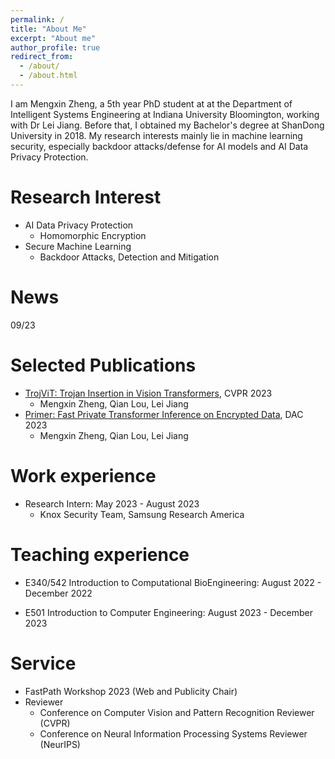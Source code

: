 ```yaml
---
permalink: /
title: "About Me"
excerpt: "About me"
author_profile: true
redirect_from: 
  - /about/
  - /about.html
---
```

I am Mengxin Zheng, a 5th year PhD student at at the Department of Intelligent Systems Engineering at Indiana University Bloomington, working with Dr Lei Jiang.  Before that, I obtained my Bachelor's degree at ShanDong University in 2018. My research interests mainly lie in machine learning security, especially backdoor attacks/defense for AI models and AI Data Privacy Protection. 

Research Interest
======
* AI Data Privacy Protection
  * Homomorphic Encryption
* Secure Machine Learning
  * Backdoor Attacks, Detection and Mitigation

News
======
09/23 

Selected Publications
======
* [TrojViT: Trojan Insertion in Vision Transformers]("https://openaccess.thecvf.com/content/CVPR2023/html/Zheng_TrojViT_Trojan_Insertion_in_Vision_Transformers_CVPR_2023_paper.html"), CVPR 2023
  * Mengxin Zheng, Qian Lou, Lei Jiang
* [Primer: Fast Private Transformer Inference on Encrypted Data]("https://arxiv.org/abs/2303.13679"), DAC 2023
  * Mengxin Zheng, Qian Lou, Lei Jiang
  
  
Work experience
======
* Research Intern: May 2023 - August 2023
  * Knox Security Team, Samsung Research America

Teaching experience
======  
 * E340/542 Introduction to Computational BioEngineering: August 2022 - December 2022 
 
 * E501 Introduction to Computer Engineering: August 2023 - December 2023 
  
Service
======
* FastPath Workshop 2023 (Web and Publicity Chair)
* Reviewer
  * Conference on Computer Vision and Pattern Recognition Reviewer (CVPR)
  * Conference on Neural Information Processing Systems Reviewer (NeurIPS)
